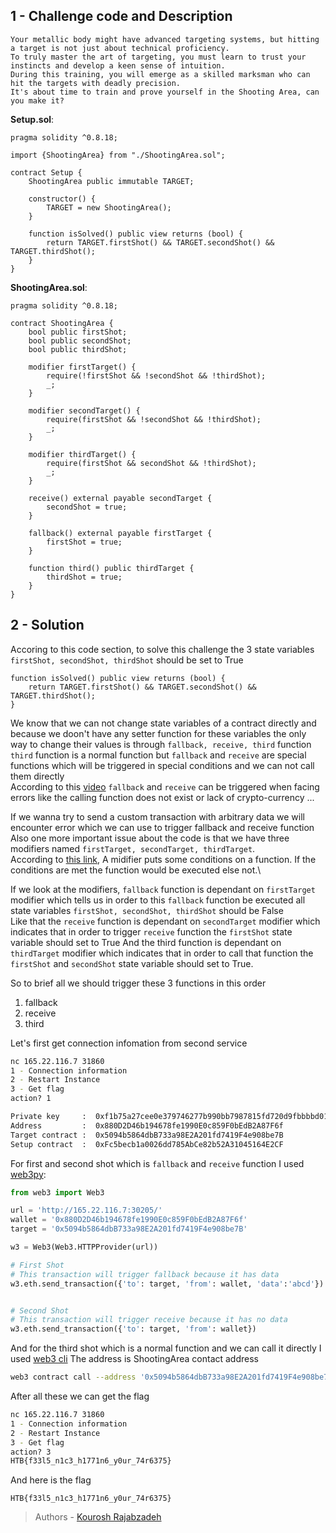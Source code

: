 ## 1 - Challenge code and Description

```
Your metallic body might have advanced targeting systems, but hitting a target is not just about technical proficiency.
To truly master the art of targeting, you must learn to trust your instincts and develop a keen sense of intuition.
During this training, you will emerge as a skilled marksman who can hit the targets with deadly precision.
It's about time to train and prove yourself in the Shooting Area, can you make it?
```

**Setup.sol**:
```solidity
pragma solidity ^0.8.18;

import {ShootingArea} from "./ShootingArea.sol";

contract Setup {
    ShootingArea public immutable TARGET;

    constructor() {
        TARGET = new ShootingArea();
    }

    function isSolved() public view returns (bool) {
        return TARGET.firstShot() && TARGET.secondShot() && TARGET.thirdShot();
    }
}
```


**ShootingArea.sol**:

```solidity
pragma solidity ^0.8.18;

contract ShootingArea {
    bool public firstShot;
    bool public secondShot;
    bool public thirdShot;

    modifier firstTarget() {
        require(!firstShot && !secondShot && !thirdShot);
        _;
    }

    modifier secondTarget() {   
        require(firstShot && !secondShot && !thirdShot);
        _;
    }

    modifier thirdTarget() {
        require(firstShot && secondShot && !thirdShot);
        _;
    }

    receive() external payable secondTarget {
        secondShot = true;
    }

    fallback() external payable firstTarget {
        firstShot = true;
    }

    function third() public thirdTarget {
        thirdShot = true;
    }
}
```




## 2 - Solution

Accoring to this code section, to solve this challenge the 3 state variables `firstShot, secondShot, thirdShot` should be set to True
```solidity
function isSolved() public view returns (bool) {
    return TARGET.firstShot() && TARGET.secondShot() && TARGET.thirdShot();
}
```

We know that we can not change state variables of a contract directly and because we doon't have any setter function for these variables the only way to change their values is through `fallback, receive, third` function\
`third` function is a normal function but `fallback` and `receive` are special functions which will be triggered in special conditions and we can not call them directly\
According to this [video](https://www.youtube.com/watch?v=CMVC6Tp9gq4) `fallback` and `receive` can be triggered when facing errors like the calling function does not exist or lack of crypto-currency ...

If we wanna try to send a custom transaction with arbitrary data we will encounter error which we can use to trigger fallback and receive function\
Also one more important issue about the code is that we have three modifiers named `firstTarget, secondTarget, thirdTarget`.\
According to [this link](https://www.alchemy.com/overviews/solidity-modifier), A midifier puts some conditions on a function. If the conditions are met the function would be executed else not.\

If we look at the modifiers, `fallback` function is dependant on `firstTarget` modifier which tells us in order to this `fallback` function be executed all state variables `firstShot, secondShot, thirdShot` should be False\
Like that the `receive` function is dependant on `secondTarget` modifier which indicates that in order to trigger `receive` function the `firstShot` state variable should set to True
And the third function is dependant on `thirdTarget` modifier which indicates that in order to call that function the `firstShot` and `secondShot` state variable should set to True.

So to brief all we should trigger these 3 functions in this order
1. fallback
2. receive
3. third


Let's first get connection infomation from second service

```bash
nc 165.22.116.7 31860
1 - Connection information
2 - Restart Instance
3 - Get flag
action? 1

Private key     :  0xf1b75a27cee0e379746277b990bb7987815fd720d9fbbbbd0115b75d334c0272
Address         :  0x880D2D46b194678fe1990E0c859F0bEdB2A87F6f
Target contract :  0x5094b5864dbB733a98E2A201fd7419F4e908be7B
Setup contract  :  0xFc5becb1a0026dd785AbCe82b52A31045164E2CF
```

For first and second shot which is `fallback` and `receive` function I used [web3py](https://web3py.readthedocs.io/en/stable/):
```py
from web3 import Web3

url = 'http://165.22.116.7:30205/'
wallet = '0x880D2D46b194678fe1990E0c859F0bEdB2A87F6f'
target = '0x5094b5864dbB733a98E2A201fd7419F4e908be7B'

w3 = Web3(Web3.HTTPProvider(url))

# First Shot
# This transaction will trigger fallback because it has data
w3.eth.send_transaction({'to': target, 'from': wallet, 'data':'abcd'})


# Second Shot
# This transaction will trigger receive because it has no data
w3.eth.send_transaction({'to': target, 'from': wallet})
```

And for the third shot which is a normal function and we can call it directly I used [web3 cli](https://github.com/gochain/web3)
The address is ShootingArea contact address
```bash
web3 contract call --address '0x5094b5864dbB733a98E2A201fd7419F4e908be7B' --abi ShootingArea.abi --function third
```

After all these we can get the flag
```bash
nc 165.22.116.7 31860
1 - Connection information
2 - Restart Instance
3 - Get flag
action? 3
HTB{f33l5_n1c3_h1771n6_y0ur_74r6375}
```

And here is the flag
```
HTB{f33l5_n1c3_h1771n6_y0ur_74r6375}
```

> Authors - [Kourosh Rajabzadeh](https://github.com/KooroshRZ)